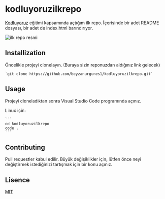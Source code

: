 # kodluyoruzilkrepo
[Kodluyoruz](https://kodluyoruz.org/) eğitimi kapsamında açtığım ilk repo. İçerisinde bir adet README dosyası, bir adet de index.html barındırıyor.

![ilk repo resmi](Aspose.Words.371d015e-9b9f-470f-968a-ba24ecfb4b03.001.jpeg)

## Installization
Öncelikle projeyi clonelayın. (Buraya sizin reponuzdan aldığınız link gelecek)

    `git clone https://github.com/beyzanurgunes1/kodluyoruzilkrepo.git`

## Usage
Projeyi cloneladıktan sonra Visual Studio Code programında açınız.

Linux için:

    ```
    cd kodluyoruzilkrepo
    code .
    ```


## Contributing
Pull requestler kabul edilir. Büyük değişiklikler için, lütfen önce neyi değiştirmek istediğinizi tartışmak için bir konu açınız.

## Lisence
[MIT](https://choosealicense.com/licenses/mit/)